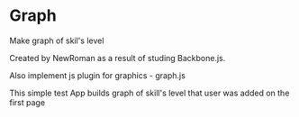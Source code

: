 # Graph
Make graph of skil's level

Created by NewRoman as a result of studing Backbone.js.

Also implement js plugin for graphics - graph.js

This simple test App builds graph of skill's level that user was added on the first page
